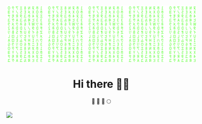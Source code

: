 ![matrix](https://raw.githubusercontent.com/bazzscript/bazzscript/34d96e4d8f7902bcea08b07bd01123cc814cd8c2/matrix.svg)

<h1 align='center'>Hi there 👋🏾</h1>

<p align='center'>🥘 🔨 🚀 🌕</p>

<p align='center'>
<!-- <a href="https://wa.me/2349061147343?text=Hello Bezaleel" target="_blank">
  <img src="https://img.shields.io/badge/WHATSAPP-%2325D366.svg?&style=for-the-badge&logo=whatsapp&logoColor=white" />
</a>&nbsp;&nbsp; -->
<!-- <a href="https://twitter.com/bazzscript" target="_blank">
  <img src="https://img.shields.io/badge/twitter-%231DA1F2.svg?&style=for-the-badge&logo=twitter&logoColor=white" />
</a>&nbsp;&nbsp;
<a href="https://www.linkedin.com/in/bezaleel-nwabia/" target="_blank">
  <img src="https://img.shields.io/badge/linkedin-%230077B5.svg?&style=for-the-badge&logo=linkedin&logoColor=white" />
</a>&nbsp;&nbsp;
<a href="mailto:bezaleelnwabia@gmail.com" target="_blank">
  <img src="https://img.shields.io/badge/email me-%23D14836.svg?&style=for-the-badge&logo=gmail&logoColor=white" />
</a>&nbsp;&nbsp;
<a href="https://bezaleelnwabia.hashnode.dev/" target="_blank">
  <img src="https://img.shields.io/badge/Technical Articles-%230077B5.svg?&style=for-the-badge&logo=hashnode&logoColor=white" />
</a>&nbsp;&nbsp;
  <img src="https://gpvc.arturio.dev/iamnotstatic" />
   -->
  <!--
  <p align = "center">
  <img src = "https://github-readme-stats.vercel.app/api?username=iamnotstatic&show_icons=true&theme=tokyonight&line_height=27">
  <img src = "https://github-readme-stats.vercel.app/api/top-langs/?username=iamnotstatic&hide=css,java,html&theme=tokyonight">
</p>
 -->
</p>

[![](https://visitcount.itsvg.in/api?id=lehoan1810&icon=0&color=0)](https://visitcount.itsvg.in)
